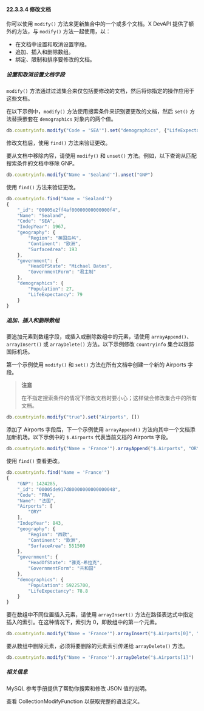 #### 22.3.3.4 修改文档

你可以使用 `modify()` 方法来更新集合中的一个或多个文档。X DevAPI 提供了额外的方法，与 `modify()` 方法一起使用，以：

- 在文档中设置和取消设置字段。
- 追加、插入和删除数组。
- 绑定、限制和排序要修改的文档。

##### 设置和取消设置文档字段

`modify()` 方法通过过滤集合来仅包括要修改的文档，然后将你指定的操作应用于这些文档。

在以下示例中，`modify()` 方法使用搜索条件来识别要更改的文档，然后 `set()` 方法替换嵌套在 `demographics` 对象内的两个值。

```js
db.countryinfo.modify("Code = 'SEA'").set("demographics", {"LifeExpectancy": 78, "Population": 28})
```

修改文档后，使用 `find()` 方法来验证更改。

要从文档中移除内容，请使用 `modify()` 和 `unset()` 方法。例如，以下查询从匹配搜索条件的文档中移除 GNP。

```js
db.countryinfo.modify("Name = 'Sealand'").unset("GNP")
```

使用 `find()` 方法来验证更改。

```js
db.countryinfo.find("Name = 'Sealand'")
{
    "_id": "00005e2ff4af00000000000000f4",
    "Name": "Sealand",
    "Code": "SEA",
    "IndepYear": 1967,
    "geography": {
        "Region": "英国岛屿",
        "Continent": "欧洲",
        "SurfaceArea": 193
    },
    "government": {
        "HeadOfState": "Michael Bates",
        "GovernmentForm": "君主制"
    },
    "demographics": {
        "Population": 27,
        "LifeExpectancy": 79
    }
}
```

##### 追加、插入和删除数组

要追加元素到数组字段，或插入或删除数组中的元素，请使用 `arrayAppend()`、`arrayInsert()` 或 `arrayDelete()` 方法。以下示例修改 `countryinfo` 集合以跟踪国际机场。

第一个示例使用 `modify()` 和 `set()` 方法在所有文档中创建一个新的 Airports 字段。

> **注意**
>
> 在不指定搜索条件的情况下修改文档时要小心；这样做会修改集合中的所有文档。

```js
db.countryinfo.modify("true").set("Airports", [])
```

添加了 Airports 字段后，下一个示例使用 `arrayAppend()` 方法向其中一个文档添加新机场。以下示例中的 `$.Airports` 代表当前文档的 Airports 字段。

```js
db.countryinfo.modify("Name = 'France'").arrayAppend("$.Airports", "ORY")
```

使用 `find()` 查看更改。

```js
db.countryinfo.find("Name = 'France'")
{
    "GNP": 1424285,
    "_id": "00005de917d80000000000000048",
    "Code": "FRA",
    "Name": "法国",
    "Airports": [
        "ORY"
    ],
    "IndepYear": 843,
    "geography": {
        "Region": "西欧",
        "Continent": "欧洲",
        "SurfaceArea": 551500
    },
    "government": {
        "HeadOfState": "雅克·希拉克",
        "GovernmentForm": "共和国"
    },
    "demographics": {
        "Population": 59225700,
        "LifeExpectancy": 78.8
    }
}
```

要在数组中不同位置插入元素，请使用 `arrayInsert()` 方法在路径表达式中指定插入的索引。在这种情况下，索引为 0，即数组中的第一个元素。

```js
db.countryinfo.modify("Name = 'France'").arrayInsert("$.Airports[0]", "CDG")
```

要从数组中删除元素，必须将要删除的元素索引传递给 `arrayDelete()` 方法。

```js
db.countryinfo.modify("Name = 'France'").arrayDelete("$.Airports[1]")
```

##### 相关信息

MySQL 参考手册提供了帮助你搜索和修改 JSON 值的说明。

查看 CollectionModifyFunction 以获取完整的语法定义。